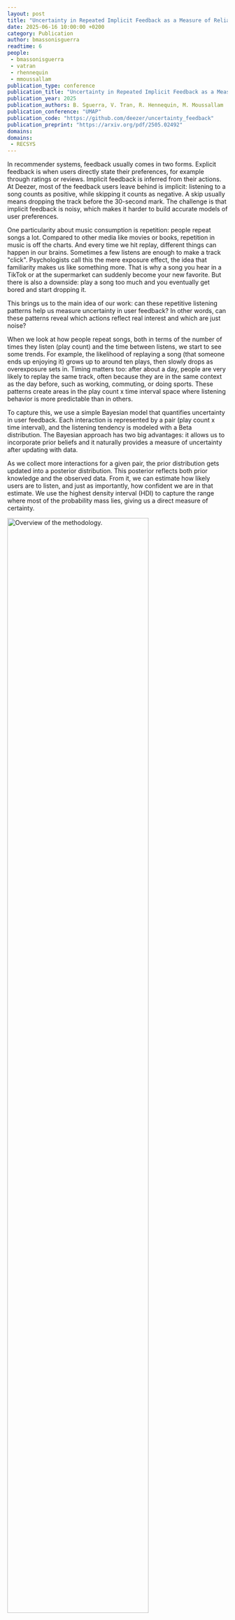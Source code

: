 ```yaml
---
layout: post
title: "Uncertainty in Repeated Implicit Feedback as a Measure of Reliability"
date: 2025-06-16 10:00:00 +0200
category: Publication
author: bmassonisguerra
readtime: 6
people:
 - bmassonisguerra
 - vatran
 - rhennequin
 - mmoussallam
publication_type: conference
publication_title: "Uncertainty in Repeated Implicit Feedback as a Measure of Reliability"
publication_year: 2025
publication_authors: B. Sguerra, V. Tran, R. Hennequin, M. Moussallam
publication_conference: "UMAP"
publication_code: "https://github.com/deezer/uncertainty_feedback"
publication_preprint: "https://arxiv.org/pdf/2505.02492"
domains: 
domains: 
 - RECSYS
---
```


In recommender systems, feedback usually comes in two forms. Explicit feedback is when users directly state their preferences, for example through ratings or reviews. Implicit feedback is inferred from their actions. At Deezer, most of the feedback users leave behind is implicit: listening to a song counts as positive, while skipping it counts as negative. A skip usually means dropping the track before the 30-second mark. The challenge is that implicit feedback is noisy, which makes it harder to build accurate models of user preferences.

One particularity about music consumption is repetition: people repeat songs a lot. Compared to other media like movies or books, repetition in music is off the charts. And every time we hit replay, different things can happen in our brains. Sometimes a few listens are enough to make a track "click". Psychologists call this the mere exposure effect, the idea that familiarity makes us like something more. That is why a song you hear in a TikTok or at the supermarket can suddenly become your new favorite. But there is also a downside: play a song too much and you eventually get bored and start dropping it.

This brings us to the main idea of our work: can these repetitive listening patterns help us measure uncertainty in user feedback? In other words, can these patterns reveal which actions reflect real interest and which are just noise?

When we look at how people repeat songs, both in terms of the number of times they listen (play count) and the time between listens, we start to see some trends. For example, the likelihood of replaying a song (that someone ends up enjoying it) grows up to around ten plays, then slowly drops as overexposure sets in. Timing matters too: after about a day, people are very likely to replay the same track, often because they are in the same context as the day before, such as working, commuting, or doing sports. These patterns create areas in the play count x time interval space where listening behavior is more predictable than in others.

To capture this, we use a simple Bayesian model that quantifies uncertainty in user feedback. Each interaction is represented by a pair (play count x time interval), and the listening tendency is modeled with a Beta distribution. The Bayesian approach has two big advantages: it allows us to incorporate prior beliefs and it naturally provides a measure of uncertainty after updating with data.

As we collect more interactions for a given pair, the prior distribution gets updated into a posterior distribution. This posterior reflects both prior knowledge and the observed data. From it, we can estimate how likely users are to listen, and just as importantly, how confident we are in that estimate. We use the highest density interval (HDI) to capture the range where most of the probability mass lies, giving us a direct measure of certainty.

<div class="publication-illustration">
    <img
        style="width: 80%;"
        src="{{ '/static/images/publis/sguerra25umap/uncertainty1.jpg' | prepend: site.url }}"
        alt="Overview of the methodology."/>
</div>

Practically, we split the space into discrete play count x time interval bins, each starting with a weak prior. As user data comes in, we update these priors to get posterior distributions across the whole space. 

<div class="publication-illustration">
    <img
        style="width: 80%;"
        src="{{ '/static/images/publis/sguerra25umap/uncertainty2.jpg' | prepend: site.url }}"
        alt="Overview of the methodology."/>
</div>

The results are intuitive. For example a user replaying a track for the ninth time with a one-day gap shows a strong, repeatable pattern, while listening to a track forty times with very long gaps is much less consistent. The posteriors capture this difference, allowing us to pinpoint reliable signals from noisy outliers.

<div class="publication-illustration">
    <img
        style="width: 80%;"
        src="{{ '/static/images/publis/sguerra25umap/uncertainty3.jpg' | prepend: site.url }}"
        alt="Overview of the methodology."/>
</div>

By weighting interactions according to their uncertainty, we can downplay the noisy ones and let the recommender system focus on the interactions that really matter. In practice, this means paying more attention to reliable signals and less to noisy ones. And when we tested this approach on two different datasets, the outcome was clear: explicitly modeling uncertainty in feedback led to better recommendation performance.
 